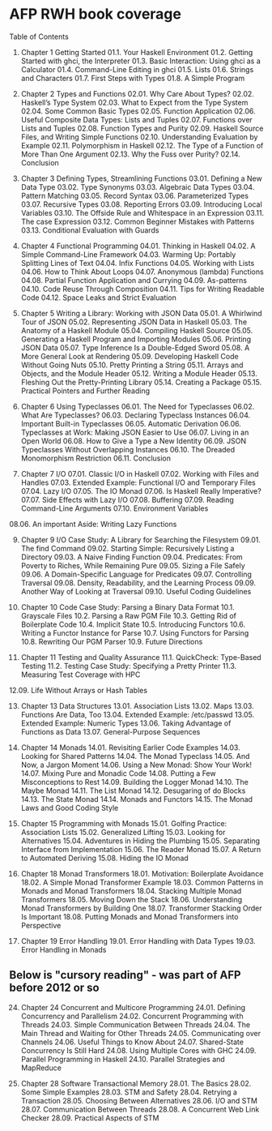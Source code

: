 # AFP RWH book coverage

Table of Contents
01. Chapter 1 Getting Started
01.1. Your Haskell Environment
01.2. Getting Started with ghci, the Interpreter
01.3. Basic Interaction: Using ghci as a Calculator
01.4. Command-Line Editing in ghci
01.5. Lists
01.6. Strings and Characters
01.7. First Steps with Types
01.8. A Simple Program

02. Chapter 2 Types and Functions
02.01. Why Care About Types?
02.02. Haskell’s Type System
02.03. What to Expect from the Type System
02.04. Some Common Basic Types
02.05. Function Application
02.06. Useful Composite Data Types: Lists and Tuples
02.07. Functions over Lists and Tuples
02.08. Function Types and Purity
02.09. Haskell Source Files, and Writing Simple Functions
02.10. Understanding Evaluation by Example
02.11. Polymorphism in Haskell
02.12. The Type of a Function of More Than One Argument
02.13. Why the Fuss over Purity?
02.14. Conclusion

03. Chapter 3 Defining Types, Streamlining Functions
03.01. Defining a New Data Type
03.02. Type Synonyms
03.03. Algebraic Data Types
03.04. Pattern Matching
03.05. Record Syntax
03.06. Parameterized Types
03.07. Recursive Types
03.08. Reporting Errors
03.09. Introducing Local Variables
03.10. The Offside Rule and Whitespace in an Expression
03.11. The case Expression
03.12. Common Beginner Mistakes with Patterns
03.13. Conditional Evaluation with Guards

04. Chapter 4 Functional Programming
04.01. Thinking in Haskell
04.02. A Simple Command-Line Framework
04.03. Warming Up: Portably Splitting Lines of Text
04.04. Infix Functions
04.05. Working with Lists
04.06. How to Think About Loops
04.07. Anonymous (lambda) Functions
04.08. Partial Function Application and Currying
04.09. As-patterns
04.10. Code Reuse Through Composition
04.11. Tips for Writing Readable Code
04.12. Space Leaks and Strict Evaluation

05. Chapter 5 Writing a Library: Working with JSON Data
05.01. A Whirlwind Tour of JSON
05.02. Representing JSON Data in Haskell
05.03. The Anatomy of a Haskell Module
05.04. Compiling Haskell Source
05.05. Generating a Haskell Program and Importing Modules
05.06. Printing JSON Data
05.07. Type Inference Is a Double-Edged Sword
05.08. A More General Look at Rendering
05.09. Developing Haskell Code Without Going Nuts
05.10. Pretty Printing a String
05.11. Arrays and Objects, and the Module Header
05.12. Writing a Module Header
05.13. Fleshing Out the Pretty-Printing Library
05.14. Creating a Package
05.15. Practical Pointers and Further Reading

06. Chapter 6 Using Typeclasses
06.01. The Need for Typeclasses
06.02. What Are Typeclasses?
06.03. Declaring Typeclass Instances
06.04. Important Built-in Typeclasses
06.05. Automatic Derivation
06.06. Typeclasses at Work: Making JSON Easier to Use
06.07. Living in an Open World
06.08. How to Give a Type a New Identity
06.09. JSON Typeclasses Without Overlapping Instances
06.10. The Dreaded Monomorphism Restriction
06.11. Conclusion

07. Chapter 7 I/O
07.01. Classic I/O in Haskell
07.02. Working with Files and Handles
07.03. Extended Example: Functional I/O and Temporary Files
07.04. Lazy I/O
07.05. The IO Monad
07.06. Is Haskell Really Imperative?
07.07. Side Effects with Lazy I/O
07.08. Buffering
07.09. Reading Command-Line Arguments
07.10. Environment Variables

08.06. An important Aside: Writing Lazy Functions

09. Chapter 9 I/O Case Study: A Library for Searching the Filesystem
09.01. The find Command
09.02. Starting Simple: Recursively Listing a Directory
09.03. A Naive Finding Function
09.04. Predicates: From Poverty to Riches, While Remaining Pure
09.05. Sizing a File Safely
09.06. A Domain-Specific Language for Predicates
09.07. Controlling Traversal
09.08. Density, Readability, and the Learning Process
09.09. Another Way of Looking at Traversal
09.10. Useful Coding Guidelines

10. Chapter 10 Code Case Study: Parsing a Binary Data Format
10.1. Grayscale Files
10.2. Parsing a Raw PGM File
10.3. Getting Rid of Boilerplate Code
10.4. Implicit State
10.5. Introducing Functors
10.6. Writing a Functor Instance for Parse
10.7. Using Functors for Parsing
10.8. Rewriting Our PGM Parser
10.9. Future Directions

11. Chapter 11 Testing and Quality Assurance
11.1. QuickCheck: Type-Based Testing
11.2. Testing Case Study: Specifying a Pretty Printer
11.3. Measuring Test Coverage with HPC

12.09. Life Without Arrays or Hash Tables

13. Chapter 13 Data Structures
13.01. Association Lists
13.02. Maps
13.03. Functions Are Data, Too
13.04. Extended Example: /etc/passwd
13.05. Extended Example: Numeric Types
13.06. Taking Advantage of Functions as Data
13.07. General-Purpose Sequences

14. Chapter 14 Monads
14.01. Revisiting Earlier Code Examples
14.03. Looking for Shared Patterns
14.04. The Monad Typeclass
14.05. And Now, a Jargon Moment
14.06. Using a New Monad: Show Your Work!
14.07. Mixing Pure and Monadic Code
14.08. Putting a Few Misconceptions to Rest
14.09. Building the Logger Monad
14.10. The Maybe Monad
14.11. The List Monad
14.12. Desugaring of do Blocks
14.13. The State Monad
14.14. Monads and Functors
14.15. The Monad Laws and Good Coding Style

15. Chapter 15 Programming with Monads
15.01. Golfing Practice: Association Lists
15.02. Generalized Lifting
15.03. Looking for Alternatives
15.04. Adventures in Hiding the Plumbing
15.05. Separating Interface from Implementation
15.06. The Reader Monad
15.07. A Return to Automated Deriving
15.08. Hiding the IO Monad

18. Chapter 18 Monad Transformers
18.01. Motivation: Boilerplate Avoidance
18.02. A Simple Monad Transformer Example
18.03. Common Patterns in Monads and Monad Transformers
18.04. Stacking Multiple Monad Transformers
18.05. Moving Down the Stack
18.06. Understanding Monad Transformers by Building One
18.07. Transformer Stacking Order Is Important
18.08. Putting Monads and Monad Transformers into Perspective

19. Chapter 19 Error Handling
19.01. Error Handling with Data Types
19.03. Error Handling in Monads

## Below is "cursory reading" - was part of AFP before 2012 or so

24. Chapter 24 Concurrent and Multicore Programming
24.01. Defining Concurrency and Parallelism
24.02. Concurrent Programming with Threads
24.03. Simple Communication Between Threads
24.04. The Main Thread and Waiting for Other Threads
24.05. Communicating over Channels
24.06. Useful Things to Know About
24.07. Shared-State Concurrency Is Still Hard
24.08. Using Multiple Cores with GHC
24.09. Parallel Programming in Haskell
24.10. Parallel Strategies and MapReduce

28. Chapter 28 Software Transactional Memory
28.01. The Basics
28.02. Some Simple Examples
28.03. STM and Safety
28.04. Retrying a Transaction
28.05. Choosing Between Alternatives
28.06. I/O and STM
28.07. Communication Between Threads
28.08. A Concurrent Web Link Checker
28.09. Practical Aspects of STM
